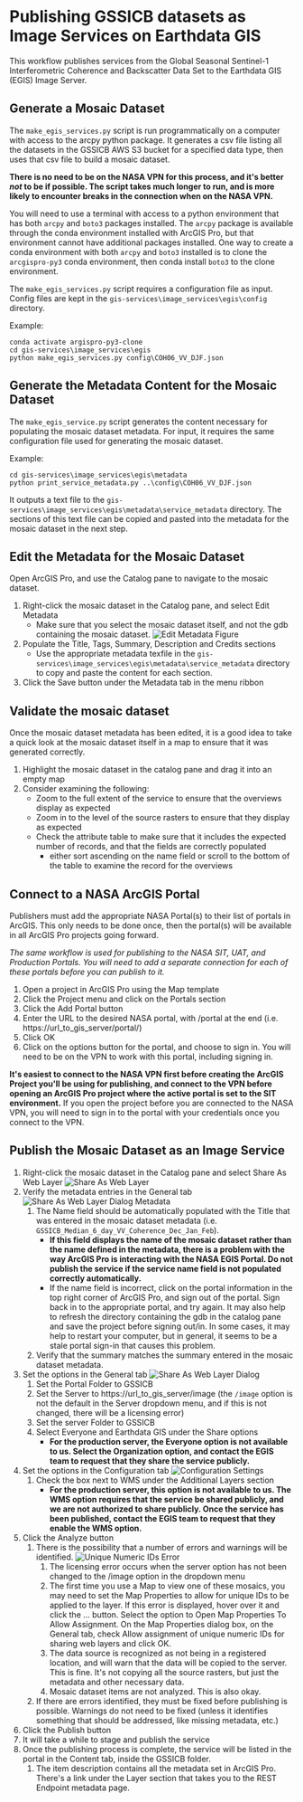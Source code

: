 # Publishing GSSICB datasets as Image Services on Earthdata GIS

This workflow publishes services from the Global Seasonal Sentinel-1 Interferometric Coherence and Backscatter Data Set to the Earthdata GIS (EGIS) Image Server.

## Generate a Mosaic Dataset

The `make_egis_services.py` script is run programmatically on a computer with access to the arcpy python package. It generates a csv file listing all the datasets in the GSSICB AWS S3 bucket for a specified data type, then uses that csv file to build a mosaic dataset. 

**There is no need to be on the NASA VPN for this process, and it's better *not* to be if possible. The script takes much longer to run, and is more likely to encounter breaks in the connection when on the NASA VPN.**

You will need to use a terminal with access to a python environment that has both `arcpy` and `boto3` packages installed. The `arcpy` package is available through the conda environment installed with ArcGIS Pro, but that environment cannot have additional packages installed. One way to create a conda environment with both `arcpy` and `boto3` installed is to clone the `arcgispro-py3` conda environment, then conda install `boto3` to the clone environment.

The `make_egis_services.py` script requires a configuration file as input. Config files are kept in the `gis-services\image_services\egis\config` directory.

Example:
```commandline
conda activate argispro-py3-clone
cd gis-services\image_services\egis
python make_egis_services.py config\COH06_VV_DJF.json
```

## Generate the Metadata Content for the Mosaic Dataset

The `make_egis_service.py` script generates the content necessary for populating the mosaic dataset metadata. For input, it requires the same configuration file used for generating the mosaic dataset.

Example:
```commandline
cd gis-services\image_services\egis\metadata
python print_service_metadata.py ..\config\COH06_VV_DJF.json
```

It outputs a text file to the `gis-services\image_services\egis\metadata\service_metadata` directory. The sections of this text file can be copied and pasted into the metadata for the mosaic dataset in the next step.

## Edit the Metadata for the Mosaic Dataset
Open ArcGIS Pro, and use the Catalog pane to navigate to the mosaic dataset.

1. Right-click the mosaic dataset in the Catalog pane, and select Edit Metadata
   - Make sure that you select the mosaic dataset itself, and not the gdb containing the mosaic dataset.
![Edit Metadata Figure](images/EditMetadata.PNG)
2. Populate the Title, Tags, Summary, Description and Credits sections
   * Use the appropriate metadata texfile in the `gis-services\image_services\egis\metadata\service_metadata` directory to copy and paste the content for each section.
3. Click the Save button under the Metadata tab in the menu ribbon

## Validate the mosaic dataset
Once the mosaic dataset metadata has been edited, it is a good idea to take a quick look at the mosaic dataset itself in a map to ensure that it was generated correctly. 

1. Highlight the mosaic dataset in the catalog pane and drag it into an empty map
2. Consider examining the following:
   - Zoom to the full extent of the service to ensure that the overviews display as expected
   - Zoom in to the level of the source rasters to ensure that they display as expected
   - Check the attribute table to make sure that it includes the expected number of records, and that the fields are correctly populated 
     - either sort ascending on the name field or scroll to the bottom of the table to examine the record for the overviews

## Connect to a NASA ArcGIS Portal
Publishers must add the appropriate NASA Portal(s) to their list of portals in ArcGIS. This only needs to be done once, then the portal(s) will be available in all ArcGIS Pro projects going forward.

*The same workflow is used for publishing to the NASA SIT, UAT, and Production Portals. You will need to add a separate connection for each of these portals before you can publish to it.*

1. Open a project in ArcGIS Pro using the Map template
2. Click the Project menu and click on the Portals section
3. Click the Add Portal button
4. Enter the URL to the desired NASA portal, with /portal at the end (i.e. https://url_to_gis_server/portal/)
5. Click OK
6. Click on the options button for the portal, and choose to sign in. You will need to be on the VPN to work with this portal, including signing in.

**It's easiest to connect to the NASA VPN first before creating the ArcGIS Project you'll be using for publishing, and connect to the VPN before opening an ArcGIS Pro project where the active portal is set to the SIT environment.** If you open the project before you are connected to the NASA VPN, you will need to sign in to the portal with your credentials once you connect to the VPN.

## Publish the Mosaic Dataset as an Image Service

1. Right-click the mosaic dataset in the Catalog pane and select Share As Web Layer
![Share As Web Layer](images/ShareAsWebLayer.PNG)
2. Verify the metadata entries in the General tab
![Share As Web Layer Dialog Metadata](images/ShareAsWebLayerDialogMetadata.PNG)
   1. The Name field should be automatically populated with the Title that was entered in the mosaic dataset metadata (i.e. `GSSICB_Median_6_day_VV_Coherence_Dec_Jan_Feb`).
      - **If this field displays the name of the mosaic dataset rather than the name defined in the metadata, there is a problem with the way ArcGIS Pro is interacting with the NASA EGIS Portal. Do not publish the service if the service name field is not populated correctly automatically.**
      - If the name field is incorrect, click on the portal information in the top right corner of ArcGIS Pro, and sign out of the portal. Sign back in to the appropriate portal, and try again. It may also help to refresh the directory containing the gdb in the catalog pane and save the project before signing out/in. In some cases, it may help to restart your computer, but in general, it seems to be a stale portal sign-in that causes this problem.
   2. Verify that the summary matches the summary entered in the mosaic dataset metadata.
3. Set the options in the General tab
![Share As Web Layer Dialog](images/ShareAsWebLayerDialog.PNG)
   1. Set the Portal Folder to GSSICB
   2. Set the Server to https://url_to_gis_server/image (the `/image` option is not the default in the Server dropdown menu, and if this is not changed, there will be a licensing error)
   3. Set the server Folder to GSSICB
   4. Select Everyone and Earthdata GIS under the Share options
      * **For the production server, the Everyone option is not available to us. Select the Organization option, and contact the EGIS team to request that they share the service publicly.**
3. Set the options in the Configuration tab
![Configuration Settings](images/WMS.PNG)
   1. Check the box next to WMS under the Additional Layers section
      * **For the production server, this option is not available to us. The WMS option requires that the service be shared publicly, and we are not authorized to share publicly. Once the service has been published, contact the EGIS team to request that they enable the WMS option.**
4. Click the Analyze button
   1. There is the possibility that a number of errors and warnings will be identified.
![Unique Numeric IDs Error](images/UniqueNumericIDs.PNG)
      1. The licensing error occurs when the server option has not been changed to the /image option in the dropdown menu
      2. The first time you use a Map to view one of these mosaics, you may need to set the Map Properties to allow for unique IDs to be applied to the layer. If this error is displayed, hover over it and click the ... button. Select the option to Open Map Properties To Allow Assignment. On the Map Properties dialog box, on the General tab, check Allow assignment of unique numeric IDs for sharing web layers and click OK. 
      3. The data source is recognized as not being in a registered location, and will warn that the data will be copied to the server. This is fine. It's not copying all the source rasters, but just the metadata and other necessary data.
      4. Mosaic dataset items are not analyzed. This is also okay.
   2. If there are errors identified, they must be fixed before publishing is possible. Warnings do not need to be fixed (unless it identifies something that should be addressed, like missing metadata, etc.)
5. Click the Publish button
6. It will take a while to stage and publish the service
7. Once the publishing process is complete, the service will be listed in the portal in the Content tab, inside the GSSICB folder.
   1. The item description contains all the metadata set in ArcGIS Pro. There's a link under the Layer section that takes you to the REST Endpoint metadata page.

